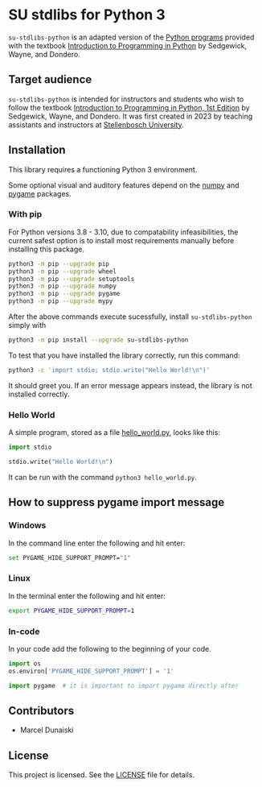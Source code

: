 # SU stdlibs for Python 3

`su-stdlibs-python` is an adapted version of the [Python programs](https://introcs.cs.princeton.edu/python/code/) provided with the textbook [Introduction to Programming in Python](https://introcs.cs.princeton.edu/python/home/) by Sedgewick, Wayne, and Dondero.

<!-- [![Build Status](https://github.com/bongomarcel/su-stdlibs-python/workflows/check/badge.svg)](https://github.com/bongomarcel/su-stdlibs-python/actions)
[![Documentation Status](https://readthedocs.org/projects/sustdlibspython/badge/?version=latest)](https://sustdlibspython.readthedocs.io/en/latest/?badge=latest) -->

## Target audience

`su-stdlibs-python` is intended for instructors and students who wish to follow the textbook [Introduction to Programming in Python, 1st Edition](https://introcs.cs.princeton.edu/python/home/) by Sedgewick, Wayne, and Dondero.
It was first created in 2023 by teaching assistants and instructors at [Stellenbosch University](https://cs.sun.ac.za).

## Installation

This library requires a functioning Python 3 environment.

Some optional visual and auditory features depend on the [numpy](http://numpy.org) and [pygame](https://pygame.org) packages.

### With pip
For Python versions 3.8 - 3.10, due to compatability infeasibilities, the current safest option is to install most requirements manually before installing this package.

```bash
python3 -m pip --upgrade pip
python3 -m pip --upgrade wheel
python3 -m pip --upgrade setuptools
python3 -m pip --upgrade numpy
python3 -m pip --upgrade pygame
python3 -m pip --upgrade mypy
```

After the above commands execute sucessfully, install `su-stdlibs-python` simply with
```bash
python3 -m pip install --upgrade su-stdlibs-python
```

To test that you have installed the library correctly, run this command:
```bash
python3 -c 'import stdio; stdio.write("Hello World!\n")'
```
It should greet you. If an error message appears instead, the library is not installed correctly.

<!-- ### Alternative: With pip and git

If git is available, the following command will install the library in your Python environment:

```bash
python3 -m pip install git+https://github.com/bongomarcel/su-stdlibs-python
```

### Alternative: With pip and zip

To install this library without git:

1. Download and unzip the repository.
2. Open a command prompt or terminal and navigate to the downloaded folder. There should be the file `setup.py`.
3. Use the command `pip3 install .` to install the package (this will also work for updating the package, when a newer version is available).  If your Python installation is system-wide, use `sudo pip3 install .`

### Alternative: Step-by-step guide for Windows

To install the Python package `su-stdlibs-python`:

- Download the repository by pressing the green "Clone or download" button, and pressing "Download ZIP".
- Extract the content of the zip to your Desktop (you can delete the folder after installing the package).
- Open the "Command Prompt" by pressing "Windows + R", type "cmd" in the window that appears, and press "OK".
- If you saved the folder on the Desktop you should be able to navigate to the folder by typing "cd Desktop\itu.algs4-master".
```
C:\Users\user>cd Desktop\su-stdlibs-python-master
```
- When in the correct folder, type `pip install .` to install the package. 
```
C:\Users\user\Desktop\su-stdlibs-python-master>pip install .
```
- After this, the package should be installed correctly and you can delete the folder from your Desktop.

## Examples

The directory [examples/](examples) contains examples, some of which are
described here. -->

### Hello World
A simple program, stored as a file [hello_world.py](examples/hello_world.py), looks like this:
```python
import stdio

stdio.write("Hello World!\n")
```
It can be run with the command `python3 hello_world.py`.

## How to suppress pygame import message
### Windows
In the command line enter the following and hit enter:
```bash
set PYGAME_HIDE_SUPPORT_PROMPT="1"
```
### Linux
In the terminal enter the following and hit enter:
```bash
export PYGAME_HIDE_SUPPORT_PROMPT=1
```

### In-code
In your code add the following to the beginning of your code.
```python
import os
os.environ['PYGAME_HIDE_SUPPORT_PROMPT'] = '1'

import pygame  # it is important to import pygame directly after
```

<!-- ## Documentation

The documentation can be found [here](https://sustdlibspython.readthedocs.io/en/latest/).

## Development

`su-stdlibs-python` has known bugs and has not been tested systematically. We are open to pull requests, and in particular, we appreciate the contribution of high-quality test cases, bug-fixes, and coding style improvements. -->

## Contributors

- Marcel Dunaiski

## License

This project is licensed. See the [LICENSE](LICENSE) file for details.